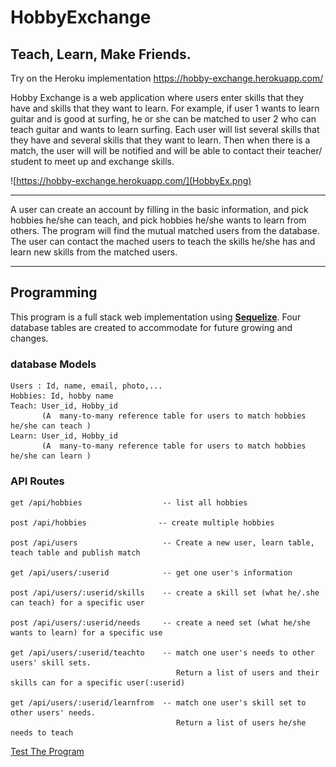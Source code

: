 # HobbyExchange 
## Teach, Learn, Make Friends.

Try on the Heroku implementation 
<a href="https://hobby-exchange.herokuapp.com/" target="_blank"> https://hobby-exchange.herokuapp.com/</a>

Hobby Exchange is a web application where users enter skills that they have and skills that they want to learn.  For example, if user 1 wants to learn guitar and is good at surfing, he or she can be matched to user 2 who can teach guitar and wants to learn surfing.    Each user will list several skills that they have and several skills that they want to learn.   Then when there is a match, the user will will be notified and will be able to contact their teacher/ student to meet up and exchange skills.

![https://hobby-exchange.herokuapp.com/](HobbyEx.png)

---
A user can create an account by filling in the basic information, and pick hobbies he/she can teach, and pick hobbies he/she wants to learn from others. The program will find the mutual matched users from the database. The user can contact the mached users to teach the skills he/she has and learn new skills from the matched users.    

---

## Programming
This program is a full stack web implementation using <b><u>Sequelize</u></b>.  Four database tables are created to accommodate for future growing and changes.

### database Models
```
Users : Id, name, email, photo,...
Hobbies: Id, hobby name
Teach: User_id, Hobby_id 
       (A  many-to-many reference table for users to match hobbies he/she can teach )
Learn: User_id, Hobby_id 
       (A  many-to-many reference table for users to match hobbies he/she can learn ) 
```

### API Routes 

```
get /api/hobbies                  -- list all hobbies   

post /api/hobbies                -- create multiple hobbies

post /api/users                   -- Create a new user, learn table, teach table and publish match 

get /api/users/:userid            -- get one user's information

post /api/users/:userid/skills    -- create a skill set (what he/.she can teach) for a specific user

post /api/users/:userid/needs     -- create a need set (what he/she wants to learn) for a specific use

get /api/users/:userid/teachto    -- match one user's needs to other users' skill sets. 
                                     Return a list of users and their skills can for a specific user(:userid)  

get /api/users/:userid/learnfrom  -- match one user's skill set to other users' needs. 
                                     Return a list of users he/she needs to teach

```


<a href="https://hobby-exchange.herokuapp.com/" target="_blank"> Test The Program </a>

